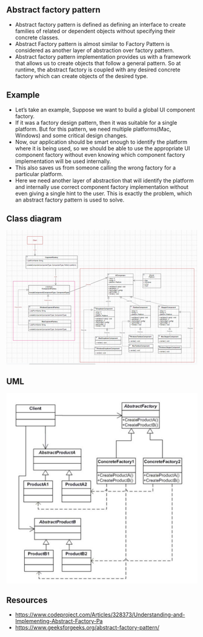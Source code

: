 ## Abstract factory pattern
- Abstract factory pattern is defined as defining an interface to create families of related or dependent objects without specifying their concrete classes.
- Abstract Factory pattern is almost similar to Factory Pattern is considered as another layer of abstraction over factory pattern. 
- Abstract factory pattern implementation provides us with a framework that allows us to create objects that follow a general pattern. So at runtime, the abstract factory is coupled with any desired concrete factory which can create objects of the desired type.

## Example
- Let’s take an example, Suppose we want to build a global UI component factory.
- If it was a factory design pattern, then it was suitable for a single platform. But for this pattern, we need multiple platforms(Mac, Windows) and some critical design changes.
- Now, our application should be smart enough to identify the platform where it is being used, so we should be able to use the appropriate UI component factory without even knowing which component factory implementation will be used internally.
- This also saves us from someone calling the wrong factory for a particular platform.
- Here we need another layer of abstraction that will identify the platform and internally use correct component factory implementation without even giving a single hint to the user. This is exactly the problem, which an abstract factory pattern is used to solve.

## Class diagram
![alt](../resources/abstract-factory-pattern.png)

## UML
![alt](../resources/abstract-factory-uml.jpg)

## Resources
- https://www.codeproject.com/Articles/328373/Understanding-and-Implementing-Abstract-Factory-Pa
- https://www.geeksforgeeks.org/abstract-factory-pattern/